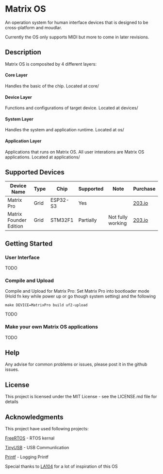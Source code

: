 # Matrix OS

An operation system for human interface devices that is designed to be cross-platform and moudlar.

Currently the OS only supports MIDI but more to come in later revisions.

## Description
Matrix OS is composited by 4 different layers:
#### Core Layer
Handles the basic of the chip. Located at core/
#### Device Layer
Functions and configurations of target device. Located at devices/
#### System Layer
Handles the system and application runtime. Located at os/
#### Application Layer
Applications that runs on Matrix OS. All user interations are Matrix OS applications. Located at applications/ 

## Supported Devices
| Device Name            | Type | Chip     | Supported | Note              | Purchase                                       |
|------------------------|------|----------|-----------|-------------------|------------------------------------------------|
| Matrix Pro             | Grid | ESP32-S3 | Yes       |                   | [203.io](https://203.io/products/matrix-pro-pre-order)   |
| Matrix Founder Edition | Grid | STM32F1  | Partially | Not fully working | [203.io](https://203.io/products/matrix-founder-edition) |


## Getting Started
### User Interface
   TODO
### Compile and Upload
   Compile and Upload for Matrix Pro:
   Set Matrix Pro into bootloader mode (Hold fn key while power up or go though system setting) and the following
   ```
   make DEVICE=MatrixPro build uf2-upload
   ```
   TODO
### Make your own Matrix OS applications
   TODO
   
## Help

Any advise for common problems or issues, please post it in the github issues.

## License

This project is licensed under the MIT License - see the LICENSE.md file for details

## Acknowledgments
This project have used following projects:

[FreeRTOS](https://github.com/FreeRTOS/FreeRTOS-Kernel) - RTOS kernal 

[TinyUSB](https://github.com/hathach/tinyusb) - USB Communlication

[Printf](https://github.com/eyalroz/printf/) - Logging Printf

Special thanks to [LA104](https://github.com/gabonator/LA104) for a lot of inspiration of this OS



